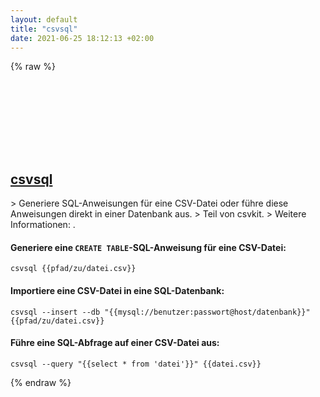 ```yaml
---
layout: default
title: "csvsql"
date: 2021-06-25 18:12:13 +02:00
---
```

{% raw %}
<h2 id="csvsql">
  <a href="/de/common/csvsql.html">csvsql</a> <a href="#csvsql"><svg class="icon">
    <use href="/assets/images/unicode_sprite.svg#link" />
  </svg></a>
</h2>
> Generiere SQL-Anweisungen für eine CSV-Datei oder führe diese Anweisungen direkt in einer Datenbank aus.
> Teil von csvkit.
> Weitere Informationen: <https://csvkit.readthedocs.io/en/latest/scripts/csvsql.html>.

#### Generiere eine `CREATE TABLE`-SQL-Anweisung für eine CSV-Datei:
```shell
csvsql {{pfad/zu/datei.csv}}
```
#### Importiere eine CSV-Datei in eine SQL-Datenbank:
```shell
csvsql --insert --db "{{mysql://benutzer:passwort@host/datenbank}}" {{pfad/zu/datei.csv}}
```
#### Führe eine SQL-Abfrage auf einer CSV-Datei aus:
```shell
csvsql --query "{{select * from 'datei'}}" {{datei.csv}}
```
{% endraw %}